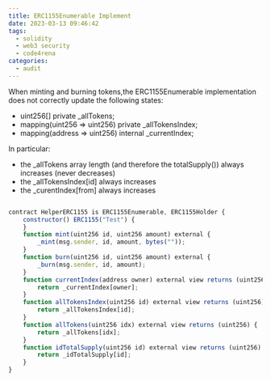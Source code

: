 ```yaml
---
title: ERC1155Enumerable Implement
date: 2023-03-13 09:46:42
tags:
  - solidity
  - web3 security
  - code4rena
categories:
  - audit
---
```


When minting and burning tokens,the ERC1155Enumerable implementation does not correctly update the following states:

- uint256[] private \_allTokens;
- mapping(uint256 => uint256) private \_allTokensIndex;
- mapping(address => uint256) internal \_currentIndex;

In particular:

- the \_allTokens array length (and therefore the totalSupply()) always increases (never decreases)
- the \_allTokensIndex[id] always increases
- the \_curentIndex[from] always increases

```javascript

contract HelperERC1155 is ERC1155Enumerable, ERC1155Holder {
    constructor() ERC1155("Test") {
    }
    function mint(uint256 id, uint256 amount) external {
        _mint(msg.sender, id, amount, bytes(""));
    }
    function burn(uint256 id, uint256 amount) external {
        _burn(msg.sender, id, amount);
    }
    function currentIndex(address owner) external view returns (uint256) {
        return _currentIndex[owner];
    }
    function allTokensIndex(uint256 id) external view returns (uint256) {
        return _allTokensIndex[id];
    }
    function allTokens(uint256 idx) external view returns (uint256) {
        return _allTokens[idx];
    }
    function idTotalSupply(uint256 id) external view returns (uint256) {
        return _idTotalSupply[id];
    }
}

```
